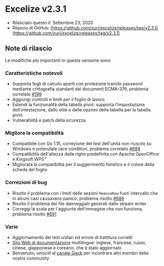 # Excelize v2.3.1

* Rilasciato questo il: Settembre 23, 2020
* Rilascio di GitHub: [https://github.com/xuri/excelize/releases/tag/v2.3.1](https://github.com/xuri/excelize/releases/tag/v2.3.1)

## Note di rilascio

Le modifiche più importanti in questa versione sono:

### Caratteristiche notevoli

* Supporta fogli di calcolo aperti con protezione tramite password mediante crittografia standard dei documenti ECMA-376, problema correlato [#199](https://github.com/xuri/excelize/issues/199)
* Aggiungi controlli e limiti per il foglio di lavoro
* Estendi la funzionalità della tabella pivot: supporta l'impostazione dell'intestazione, dello stile e delle opzioni della tabella per la tabella pivot
* Vulnerabilità e patch della sicurezza

### Migliora la compatibilità

* Compatibile con Go 1.15, correzione del test dell'unità non riuscito su Windows e potenziale race condition, problema correlato [#689](https://github.com/xuri/excelize/issues/689)
* Compatibilità dell'altezza delle righe predefinita con Apache OpenOffice e Kingsoft WPS&trade;
* Migliorata la compatibilità per il suggerimento fonetico e il colore della scheda del foglio

### Correzioni di bug

* Risolto il problema con i limiti delle sezioni `RemoveRow` fuori intervallo che in alcuni casi causavano panico, problema risolto [#686](https://github.com/xuri/excelize/issues/686)
* Risolto il problema dei file danneggiati generati dallo stream writer
* Correggi la scala per l'aggiunta dell'immagine che non funziona, problema risolto [#691](https://github.com/xuri/excelize/issues/691)

### Varie

* Aggiornamento dei test unitari ed errore di battitura corretti
* [Sito Web di documentazione](https://xuri.me/excelize) multilingue: inglese, francese, russo, cinese, giapponese e coreano, che è stato aggiornato
* Benvenuto, unisciti al [canale Slack](https://join.slack.com/t/xuri/shared_invite/zt-eriqdkeo-wV04zcCdBiiZveFgY86Wzw) per incontrare altri membri della nostra community
